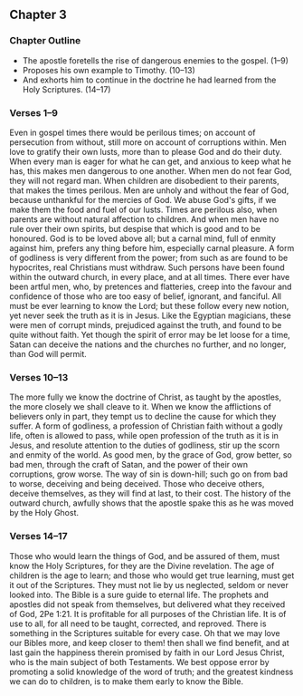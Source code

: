## Chapter 3

### Chapter Outline

- The apostle foretells the rise of dangerous enemies to the gospel. (1–9)
- Proposes his own example to Timothy. (10–13)
- And exhorts him to continue in the doctrine he had learned from the Holy Scriptures. (14–17)

### Verses 1–9

Even in gospel times there would be perilous times; on account of persecution from without, still more on account of corruptions within. Men love to gratify their own lusts, more than to please God and do their duty. When every man is eager for what he can get, and anxious to keep what he has, this makes men dangerous to one another. When men do not fear God, they will not regard man. When children are disobedient to their parents, that makes the times perilous. Men are unholy and without the fear of God, because unthankful for the mercies of God. We abuse God's gifts, if we make them the food and fuel of our lusts. Times are perilous also, when parents are without natural affection to children. And when men have no rule over their own spirits, but despise that which is good and to be honoured. God is to be loved above all; but a carnal mind, full of enmity against him, prefers any thing before him, especially carnal pleasure. A form of godliness is very different from the power; from such as are found to be hypocrites, real Christians must withdraw. Such persons have been found within the outward church, in every place, and at all times. There ever have been artful men, who, by pretences and flatteries, creep into the favour and confidence of those who are too easy of belief, ignorant, and fanciful. All must be ever learning to know the Lord; but these follow every new notion, yet never seek the truth as it is in Jesus. Like the Egyptian magicians, these were men of corrupt minds, prejudiced against the truth, and found to be quite without faith. Yet though the spirit of error may be let loose for a time, Satan can deceive the nations and the churches no further, and no longer, than God will permit.

### Verses 10–13

The more fully we know the doctrine of Christ, as taught by the apostles, the more closely we shall cleave to it. When we know the afflictions of believers only in part, they tempt us to decline the cause for which they suffer. A form of godliness, a profession of Christian faith without a godly life, often is allowed to pass, while open profession of the truth as it is in Jesus, and resolute attention to the duties of godliness, stir up the scorn and enmity of the world. As good men, by the grace of God, grow better, so bad men, through the craft of Satan, and the power of their own corruptions, grow worse. The way of sin is down-hill; such go on from bad to worse, deceiving and being deceived. Those who deceive others, deceive themselves, as they will find at last, to their cost. The history of the outward church, awfully shows that the apostle spake this as he was moved by the Holy Ghost.

### Verses 14–17

Those who would learn the things of God, and be assured of them, must know the Holy Scriptures, for they are the Divine revelation. The age of children is the age to learn; and those who would get true learning, must get it out of the Scriptures. They must not lie by us neglected, seldom or never looked into. The Bible is a sure guide to eternal life. The prophets and apostles did not speak from themselves, but delivered what they received of God, 2Pe 1:21. It is profitable for all purposes of the Christian life. It is of use to all, for all need to be taught, corrected, and reproved. There is something in the Scriptures suitable for every case. Oh that we may love our Bibles more, and keep closer to them! then shall we find benefit, and at last gain the happiness therein promised by faith in our Lord Jesus Christ, who is the main subject of both Testaments. We best oppose error by promoting a solid knowledge of the word of truth; and the greatest kindness we can do to children, is to make them early to know the Bible.

